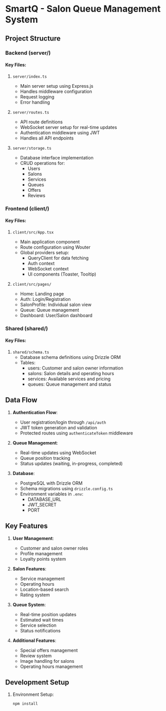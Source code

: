 # SmartQ - Salon Queue Management System

## Project Structure

### Backend (server/)

#### Key Files:
1. `server/index.ts`
   - Main server setup using Express.js
   - Handles middleware configuration
   - Request logging
   - Error handling

2. `server/routes.ts`
   - API route definitions
   - WebSocket server setup for real-time updates
   - Authentication middleware using JWT
   - Handles all API endpoints

3. `server/storage.ts`
   - Database interface implementation
   - CRUD operations for:
     - Users
     - Salons
     - Services
     - Queues
     - Offers
     - Reviews

### Frontend (client/)

#### Key Files:
1. `client/src/App.tsx`
   - Main application component
   - Route configuration using Wouter
   - Global providers setup:
     - QueryClient for data fetching
     - Auth context
     - WebSocket context
     - UI components (Toaster, Tooltip)

2. `client/src/pages/`
   - Home: Landing page
   - Auth: Login/Registration
   - SalonProfile: Individual salon view
   - Queue: Queue management
   - Dashboard: User/Salon dashboard

### Shared (shared/)

#### Key Files:
1. `shared/schema.ts`
   - Database schema definitions using Drizzle ORM
   - Tables:
     - users: Customer and salon owner information
     - salons: Salon details and operating hours
     - services: Available services and pricing
     - queues: Queue management and status

## Data Flow

1. **Authentication Flow**:
   - User registration/login through `/api/auth`
   - JWT token generation and validation
   - Protected routes using `authenticateToken` middleware

2. **Queue Management**:
   - Real-time updates using WebSocket
   - Queue position tracking
   - Status updates (waiting, in-progress, completed)

3. **Database**:
   - PostgreSQL with Drizzle ORM
   - Schema migrations using `drizzle.config.ts`
   - Environment variables in `.env`:
     - DATABASE_URL
     - JWT_SECRET
     - PORT

## Key Features

1. **User Management**:
   - Customer and salon owner roles
   - Profile management
   - Loyalty points system

2. **Salon Features**:
   - Service management
   - Operating hours
   - Location-based search
   - Rating system

3. **Queue System**:
   - Real-time position updates
   - Estimated wait times
   - Service selection
   - Status notifications

4. **Additional Features**:
   - Special offers management
   - Review system
   - Image handling for salons
   - Operating hours management

## Development Setup

1. Environment Setup:
   ```bash
   npm install